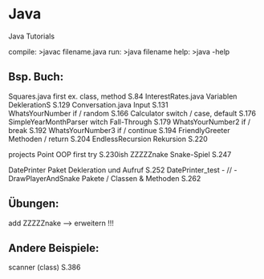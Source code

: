 # Java
Java Tutorials


compile:	>javac filename.java
run:		>java filename
help:		>java -help


Bsp. Buch:
------------------------------------------------------------------------------------------
Squares.java				first ex. class, method			S.84 
InterestRates.java 			Variablen DeklerationS			S.129
Conversation.java			Input 							S.131 	
WhatsYourNumber				if / random						S.166
Calculator					switch / case, default			S.176
SimpleYearMonthParser		witch Fall-Through				S.179
WhatsYourNumber2			if / break						S.192
WhatsYourNumber3			if / continue					S.194
FriendlyGreeter				Methoden / return				S.204
EndlessRecursion			Rekursion						S.220

projects Point 				OOP first try 					S.230ish
ZZZZZnake					Snake-Spiel						S.247

DatePrinter					Paket Dekleration und Aufruf	S.252
DatePrinter_test			- // -
DrawPlayerAndSnake			Pakete / Classen & Methoden		S.262




Übungen:
------------------------------------------------------------------------------------------
add ZZZZZnake 				--> erweitern !!!


Andere Beispiele:
------------------------------------------------------------------------------------------
scanner (class)			S.386
